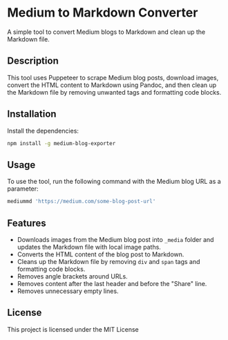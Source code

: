 # Medium to Markdown Converter

A simple tool to convert Medium blogs to Markdown and clean up the Markdown file.

## Description

This tool uses Puppeteer to scrape Medium blog posts, download images, convert the HTML content to Markdown using Pandoc, and then clean up the Markdown file by removing unwanted tags and formatting code blocks.

## Installation

Install the dependencies:

```sh
npm install -g medium-blog-exporter 
```

## Usage

To use the tool, run the following command with the Medium blog URL as a parameter:

```sh
mediummd 'https://medium.com/some-blog-post-url'
```

## Features

- Downloads images from the Medium blog post into `_media` folder and updates the Markdown file with local image paths.
- Converts the HTML content of the blog post to Markdown.
- Cleans up the Markdown file by removing `div` and `span` tags and formatting code blocks.
- Removes angle brackets around URLs.
- Removes content after the last header and before the "Share" line.
- Removes unnecessary empty lines.

## License

This project is licensed under the MIT License 
